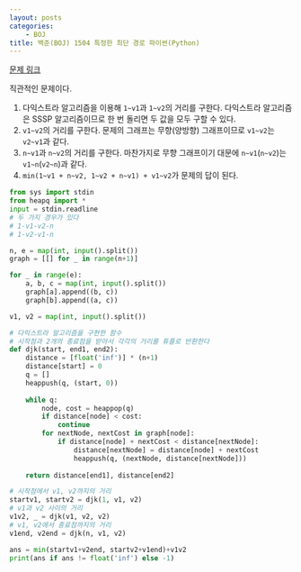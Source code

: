 ```yaml
---
layout: posts
categories:
    - BOJ
title: 백준(BOJ) 1504 특정한 최단 경로 파이썬(Python)
---
```


[문제 링크](https://www.acmicpc.net/problem/1504)

직관적인 문제이다.  
1. 다익스트라 알고리즘을 이용해 `1~v1`과 `1~v2`의 거리를 구한다. 다익스트라 알고리즘은 SSSP 알고리즘이므로 한 번 돌리면 두 값을 모두 구할 수 있다.  
2. `v1~v2`의 거리를 구한다. 문제의 그래프는 무향(양방향) 그래프이므로 `v1~v2`는 `v2~v1`과 같다.  
3. `n~v1`과 `n~v2`의 거리를 구한다. 마찬가지로 무향 그래프이기 대문에 `n~v1`(`n~v2`)는 `v1~n`(`v2~n`)과 같다.  
4. `min(1~v1 + n~v2, 1~v2 + n~v1) + v1~v2`가 문제의 답이 된다.

```python
from sys import stdin
from heapq import *
input = stdin.readline
# 두 가지 경우가 있다
# 1-v1-v2-n
# 1-v2-v1-n

n, e = map(int, input().split())
graph = [[] for _ in range(n+1)]

for _ in range(e):
    a, b, c = map(int, input().split())
    graph[a].append((b, c))
    graph[b].append((a, c))

v1, v2 = map(int, input().split())

# 다익스트라 알고리즘을 구현한 함수
# 시작점과 2개의 종료점을 받아서 각각의 거리를 튜플로 반환한다
def djk(start, end1, end2):
    distance = [float('inf')] * (n+1)
    distance[start] = 0
    q = []
    heappush(q, (start, 0))
    
    while q:
        node, cost = heappop(q)
        if distance[node] < cost:
            continue
        for nextNode, nextCost in graph[node]:
            if distance[node] + nextCost < distance[nextNode]:
                distance[nextNode] = distance[node] + nextCost
                heappush(q, (nextNode, distance[nextNode]))
    
    return distance[end1], distance[end2]

# 시작점에서 v1, v2까지의 거리
startv1, startv2 = djk(1, v1, v2)
# v1과 v2 사이의 거리
v1v2, _ = djk(v1, v2, v2)
# v1, v2에서 종료점까지의 거리
v1end, v2end = djk(n, v1, v2)

ans = min(startv1+v2end, startv2+v1end)+v1v2
print(ans if ans != float('inf') else -1)
```
